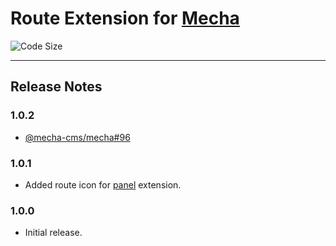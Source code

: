Route Extension for [Mecha](https://github.com/mecha-cms/mecha)
===============================================================

![Code Size](https://img.shields.io/github/languages/code-size/mecha-cms/x.route?color=%23444&style=for-the-badge)

---

Release Notes
-------------

### 1.0.2

 - [@mecha-cms/mecha#96](https://github.com/mecha-cms/mecha/issues/96)

### 1.0.1

 - Added route icon for [panel](https://github.com/mecha-cms/x.panel) extension.

### 1.0.0

 - Initial release.